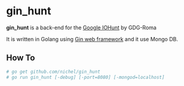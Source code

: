 gin_hunt
==  

  
**gin_hunt** is a back-end for the [Google IOHunt](https://github.com/joaobiriba/gdgdevfesthunt) by GDG-Roma

It is written in Golang using [Gin web framework](http://example.com) and it use Mongo DB.

How To
--

```bash
# go get github.com/nichel/gin_hunt
# go run gin_hunt [-debug] [-port=8080] [-mongod=localhost]
```
